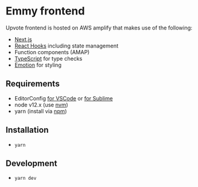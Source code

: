 # Emmy frontend

Upvote frontend is hosted on AWS amplify that makes use of the following:

- [Next.js](https://nextjs.org/)
- [React Hooks](https://reactjs.org/docs/hooks-intro.html) including state management
- Function components (AMAP)
- [TypeScript](https://nextjs.org/docs/basic-features/typescript) for type checks
- [Emotion](https://emotion.sh/docs/styled) for styling

## Requirements

- EditorConfig [for VSCode](https://marketplace.visualstudio.com/items?itemName=EditorConfig.EditorConfig) or [for Sublime](https://packagecontrol.io/packages/EditorConfig)
- node v12.x (use [nvm](https://github.com/nvm-sh/nvm))
- yarn (install via [npm](https://classic.yarnpkg.com/en/docs/install/#alternatives-stable))

## Installation

- `yarn`

## Development

- `yarn dev`
